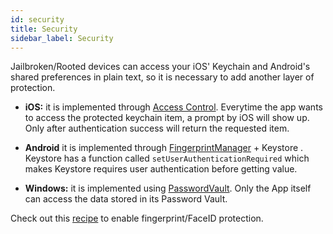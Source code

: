 ```yaml
---
id: security
title: Security
sidebar_label: Security
---
```


Jailbroken/Rooted devices can access your iOS' Keychain and Android's shared preferences in plain text, so it is necessary to add another layer of protection.

- **iOS:** it is implemented through [Access Control](https://developer.apple.com/documentation/security/secaccesscontrol). Everytime the app wants to access the protected keychain item, a prompt by iOS will show up. Only after authentication success will return the requested item.

- **Android** it is implemented through [FingerprintManager](https://developer.android.com/reference/android/hardware/fingerprint/FingerprintManager.html) + Keystore . Keystore has a function called `setUserAuthenticationRequired` which makes Keystore requires user authentication before getting value.

- **Windows:** it is implemented using [PasswordVault](https://docs.microsoft.com/en-us/uwp/api/windows.security.credentials.passwordvault?view=winrt-19041). Only the App itself can access the data stored in its Password Vault.

Check out this [recipe](protectingWithFingerprint) to enable fingerprint/FaceID protection.